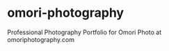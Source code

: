 omori-photography
=================

Professional Photography Portfolio for Omori Photo at omoriphotography.com
